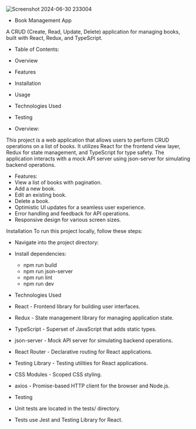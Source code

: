 ![Screenshot 2024-06-30 233004](https://github.com/sam-pazouki/React-CRUD/assets/68926038/2b960ba3-893b-458b-bcd8-52347920cf3f)

- Book Management App

 A CRUD (Create, Read, Update, Delete) application for managing books, built with React, Redux, and TypeScript.

- Table of Contents:
  
- Overview
- Features
- Installation
- Usage
- Technologies Used
- Testing


- Overview:
  
This project is a web application that allows users to perform CRUD operations on a list of books. It utilizes React for the frontend view layer, Redux for state management, and TypeScript for type safety. The application interacts with a mock API server using json-server for simulating backend operations.

- Features:
- View a list of books with pagination.
- Add a new book.
- Edit an existing book.
- Delete a book.
- Optimistic UI updates for a seamless user experience.
- Error handling and feedback for API operations.
- Responsive design for various screen sizes.


Installation
To run this project locally, follow these steps:

- Navigate into the project directory:

- Install dependencies:
  - npm run build
  - npm run json-server
  - npm run lint
  - npm run dev


- Technologies Used
- React - Frontend library for building user interfaces.
- Redux - State management library for managing application state.
- TypeScript - Superset of JavaScript that adds static types.
- json-server - Mock API server for simulating backend operations.
- React Router - Declarative routing for React applications.
- Testing Library - Testing utilities for React applications.
- CSS Modules - Scoped CSS styling.
- axios - Promise-based HTTP client for the browser and Node.js.

- Testing
- Unit tests are located in the tests/ directory.

- Tests use Jest and Testing Library for React.











